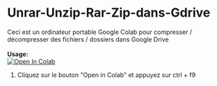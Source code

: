 # Unrar-Unzip-Rar-Zip-dans-Gdrive
Ceci est un ordinateur portable Google Colab pour compresser / décompresser des fichiers / dossiers dans Google Drive
<br><br><b>Usage:</b>
<br>
<a href="https://colab.research.google.com/gist/fpet007/4f002b9421b829fed2453f029272fae7/compresser-et-d-compresser-avec-unrar-unzip-rar-zip-dans-gdrive.ipynb" target="_parent\"><img src="https://colab.research.google.com/assets/colab-badge.svg" alt="Open In Colab"/></a>
1. Cliquez sur le bouton "Open in Colab" et appuyez sur ctrl + f9
